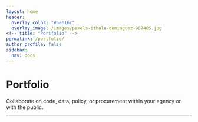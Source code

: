 ```yaml
---
layout: home
header:
  overlay_color: "#5e616c"
  overlay_image: /images/pexels-ithalu-dominguez-907485.jpg
<!-- title: "Portfolio" -->
permalink: /portfolio/
author_profile: false
sidebar: 
  nav: docs
---
```


<div class="container-lg p-responsive py-4 py-lg-6 my-xl-4 text-center">
  <h1 class="alt-h1 mb-2 text-white">Portfolio</h1>
  <p class="f2-light text-white">Collaborate on code, data, policy, or procurement within your agency or with the&nbsp;public.</p>
  </div>
</div>
 
 ---
